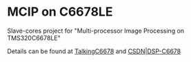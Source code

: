 # MCIP on C6678LE

Slave-cores project for "Multi-processor Image Processing on TMS320C6678LE"

Details can be found at [TalkingC6678](http://bay.fengyh.cn/projects/2016_CASIA/C6678/) and [CSDN|DSP-C6678](http://blog.csdn.net/fengyhack/article/category/2777795)
